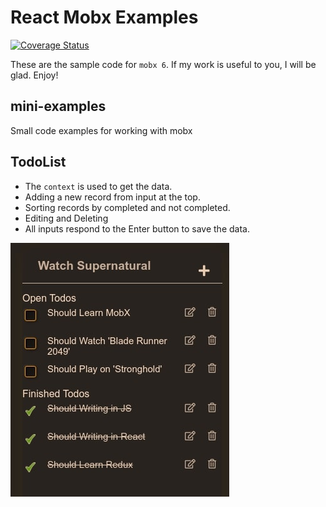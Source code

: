 # React Mobx Examples

[![Coverage Status](https://coveralls.io/repos/github/Bukovski/react-mobx-examples/badge.svg?branch=main)](https://coveralls.io/github/Bukovski/react-mobx-examples?branch=main)

These are the sample code for `mobx 6`.
If my work is useful to you, I will be glad.
Enjoy!

## mini-examples

Small code examples for working with mobx


## TodoList

* The `context` is used to get the data.
* Adding a new record from input at the top.
* Sorting records by completed and not completed.
* Editing and Deleting
* All inputs respond to the Enter button to save the data.


![todo-list](./todo-list.jpg)